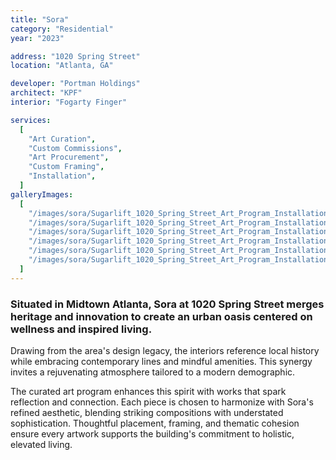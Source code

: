 ```yaml
---
title: "Sora"
category: "Residential"
year: "2023"

address: "1020 Spring Street"
location: "Atlanta, GA"

developer: "Portman Holdings"
architect: "KPF"
interior: "Fogarty Finger"

services:
  [
    "Art Curation",
    "Custom Commissions",
    "Art Procurement",
    "Custom Framing",
    "Installation",
  ]
galleryImages:
  [
    "/images/sora/Sugarlift_1020_Spring_Street_Art_Program_Installation_Photos_6.jpg",
    "/images/sora/Sugarlift_1020_Spring_Street_Art_Program_Installation_Photos_1.jpg",
    "/images/sora/Sugarlift_1020_Spring_Street_Art_Program_Installation_Photos_2.jpg",
    "/images/sora/Sugarlift_1020_Spring_Street_Art_Program_Installation_Photos_3.jpg",
    "/images/sora/Sugarlift_1020_Spring_Street_Art_Program_Installation_Photos_4.jpg",
    "/images/sora/Sugarlift_1020_Spring_Street_Art_Program_Installation_Photos_5.jpg",
  ]
---
```


### Situated in Midtown Atlanta, Sora at 1020 Spring Street merges heritage and innovation to create an urban oasis centered on wellness and inspired living.

Drawing from the area's design legacy, the interiors reference local history while embracing contemporary lines and mindful amenities. This synergy invites a rejuvenating atmosphere tailored to a modern demographic.

The curated art program enhances this spirit with works that spark reflection and connection. Each piece is chosen to harmonize with Sora's refined aesthetic, blending striking compositions with understated sophistication. Thoughtful placement, framing, and thematic cohesion ensure every artwork supports the building's commitment to holistic, elevated living.
